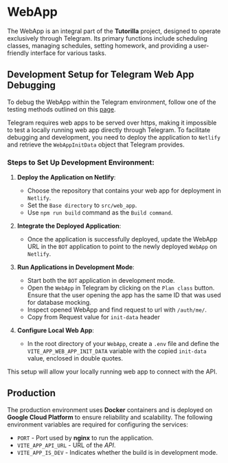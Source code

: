 # WebApp

The WebApp is an integral part of the **Tutorilla** project, designed to operate exclusively through Telegram.
Its primary functions include scheduling classes, managing schedules, setting homework, and providing a user-friendly interface for various tasks.

## Development Setup for Telegram Web App Debugging

To debug the WebApp within the Telegram environment, follow one of the testing methods outlined on this [page](https://docs.ton.org/develop/dapps/telegram-apps/testing-apps).

Telegram requires web apps to be served over https, making it impossible to test a locally running web app directly through Telegram.
To facilitate debugging and development, you need to deploy the application to `Netlify` and retrieve the `WebAppInitData` object that Telegram provides.

### Steps to Set Up Development Environment:

1. **Deploy the Application on Netlify**:
    - Choose the repository that contains your web app for deployment in `Netlify`.
    - Set the `Base directory` to `src/web_app`.
    - Use `npm run build` command as the `Build command`.

2. **Integrate the Deployed Application**:
    - Once the application is successfully deployed, update the WebApp URL in the `BOT` application to point to the newly deployed `WebApp` on `Netlify`.

3. **Run Applications in Development Mode**:
    - Start both the `BOT` application in development mode.
    - Open the `WebApp` in Telegram by clicking on the `Plan class` button. Ensure that the user opening the app has the same ID that was used for database mocking.
    - Inspect opened WebApp and find request to url with `/auth/me/`.
    - Copy from Request value for `init-data` header

4. **Configure Local Web App**:
    - In the root directory of your `WebApp`, create a `.env` file and define the `VITE_APP_WEB_APP_INIT_DATA` variable with the copied `init-data` value, enclosed in double quotes.

This setup will allow your locally running web app to connect with the API.

## Production

The production environment uses **Docker** containers and is deployed on **Google Cloud Platform** to ensure reliability and scalability.
The following environment variables are required for configuring the services:

* `PORT` - Port used by **nginx** to run the application.
* `VITE_APP_API_URL` - URL of the *API*.
* `VITE_APP_IS_DEV` - Indicates whether the build is in development mode.
